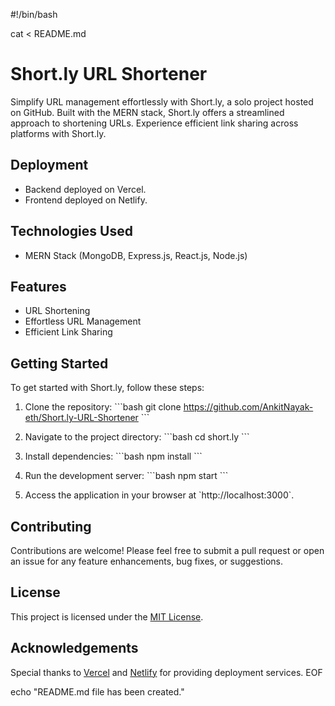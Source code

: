 #!/bin/bash

cat <<EOF > README.md
# Short.ly URL Shortener

Simplify URL management effortlessly with Short.ly, a solo project hosted on GitHub. Built with the MERN stack, Short.ly offers a streamlined approach to shortening URLs. Experience efficient link sharing across platforms with Short.ly.

## Deployment

- Backend deployed on Vercel.
- Frontend deployed on Netlify.

## Technologies Used

- MERN Stack (MongoDB, Express.js, React.js, Node.js)

## Features

- URL Shortening
- Effortless URL Management
- Efficient Link Sharing

## Getting Started

To get started with Short.ly, follow these steps:

1. Clone the repository:
   \`\`\`bash
   git clone https://github.com/AnkitNayak-eth/Short.ly-URL-Shortener
   \`\`\`

2. Navigate to the project directory:
   \`\`\`bash
   cd short.ly
   \`\`\`

3. Install dependencies:
   \`\`\`bash
   npm install
   \`\`\`

4. Run the development server:
   \`\`\`bash
   npm start
   \`\`\`

5. Access the application in your browser at \`http://localhost:3000\`.

## Contributing

Contributions are welcome! Please feel free to submit a pull request or open an issue for any feature enhancements, bug fixes, or suggestions.

## License

This project is licensed under the [MIT License](LICENSE).

## Acknowledgements

Special thanks to [Vercel](https://vercel.com/) and [Netlify](https://www.netlify.com/) for providing deployment services.
EOF

echo "README.md file has been created."
